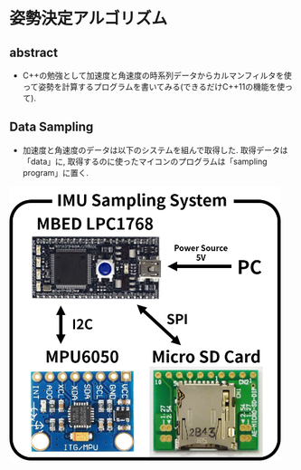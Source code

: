 # 姿勢決定アルゴリズム

## abstract
* C\+\+の勉強として加速度と角速度の時系列データからカルマンフィルタを使って姿勢を計算するプログラムを書いてみる(できるだけC++11の機能を使って).

## Data Sampling
* 加速度と角速度のデータは以下のシステムを組んで取得した. 取得データは「data」に, 取得するのに使ったマイコンのプログラムは「sampling program」に置く.

<img src="IMU_sampling_system.png" width="480×480">